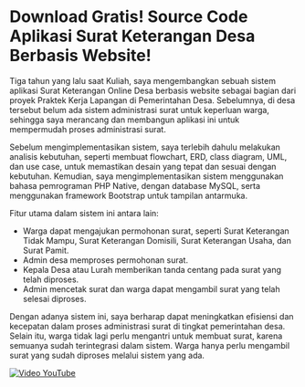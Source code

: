 # Download Gratis! Source Code Aplikasi Surat Keterangan Desa Berbasis Website!

Tiga tahun yang lalu saat Kuliah, saya mengembangkan sebuah sistem aplikasi Surat Keterangan Online Desa berbasis website sebagai bagian dari proyek Praktek Kerja Lapangan di Pemerintahan Desa. Sebelumnya, di desa tersebut belum ada sistem administrasi surat untuk keperluan warga, sehingga saya merancang dan membangun aplikasi ini untuk mempermudah proses administrasi surat.

Sebelum mengimplementasikan sistem, saya terlebih dahulu melakukan analisis kebutuhan, seperti membuat flowchart, ERD, class diagram, UML, dan use case, untuk memastikan desain yang tepat dan sesuai dengan kebutuhan. Kemudian, saya mengimplementasikan sistem menggunakan bahasa pemrograman PHP Native, dengan database MySQL, serta menggunakan framework Bootstrap untuk tampilan antarmuka.

Fitur utama dalam sistem ini antara lain:
<ul>
<li>Warga dapat mengajukan permohonan surat, seperti Surat Keterangan Tidak Mampu, Surat Keterangan Domisili, Surat Keterangan Usaha, dan Surat Pamit.</li>
<li>Admin desa memproses permohonan surat.</li>
<li>Kepala Desa atau Lurah memberikan tanda centang pada surat yang telah diproses.</li>
<li>Admin mencetak surat dan warga dapat mengambil surat yang telah selesai diproses.</li>
</ul>

Dengan adanya sistem ini, saya berharap dapat meningkatkan efisiensi dan kecepatan dalam proses administrasi surat di tingkat pemerintahan desa. Selain itu, warga tidak lagi perlu mengantri untuk membuat surat, karena semuanya sudah terintegrasi dalam sistem. Warga hanya perlu mengambil surat yang sudah diproses melalui sistem yang ada.

[![Video YouTube](https://img.youtube.com/vi/VbdEZMSQXcQ/0.jpg)](https://www.youtube.com/watch?v=VbdEZMSQXcQ)

